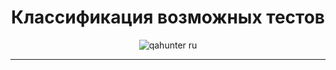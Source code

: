 <div align="center">
<h1> Классификация возможных тестов </h1>

![qahunter ru](https://user-images.githubusercontent.com/112773993/209068996-8b246939-d5b8-41ac-b4c7-42b9f89e1d4c.png)

  ***
  
